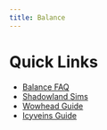 ```yaml
---
title: Balance
---
```


Quick Links
===
 - [Balance FAQ](/balance/FAQ)
 - [Shadowland Sims](/sims)
 - [Wowhead Guide](https://www.wowhead.com/balance-druid-guide)
 - [Icyveins Guide](https://www.icy-veins.com/wow/balance-druid-pve-dps-guide)

